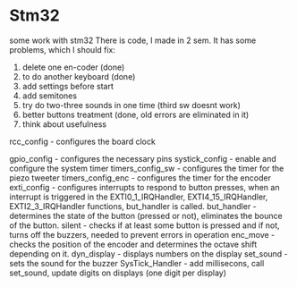 # Stm32
some work with stm32
There is code, I made in 2 sem. It has some problems, which I should fix:
1) delete one en-coder  (done)
2) to do another keyboard (done)
3) add settings before start 
4) add semitones
5) try do two-three sounds in one time (third sw doesnt work)
6) better buttons treatment (done, old errors are eliminated in it) 
7) think about usefulness

rcc_config - configures the board clock


gpio_config - configures the necessary pins
systick_config - enable and configure the system timer
timers_config_sw - configures the timer for the piezo tweeter
timers_config_enc - configures the timer for the encoder
exti_config - configures interrupts to respond to button presses, when an interrupt is triggered in the EXTI0_1_IRQHandler, EXTI4_15_IRQHandler, EXTI2_3_IRQHandler functions, but_handler is called.
but_handler - determines the state of the button (pressed or not), eliminates the bounce of the button.
silent - checks if at least some button is pressed and if not, turns off the buzzers, needed to prevent errors in operation
enc_move - checks the position of the encoder and determines the octave shift depending on it.
dyn_display - displays numbers on the display
set_sound - sets the sound for the buzzer
SysTick_Handler - add millisecons, call set_sound, update digits on displays (one digit per display)
